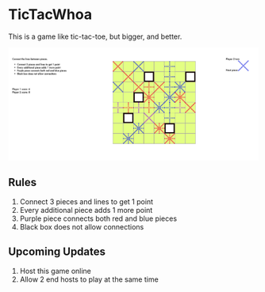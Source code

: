 # TicTacWhoa
This is a game like tic-tac-toe, but bigger, and better.

![Screenshot of game](/screenshot.png "Philadelphia's Magic Gardens")


## Rules
1. Connect 3 pieces and lines to get 1 point
2. Every additional piece adds 1 more point
3. Purple piece connects both red and blue pieces
4. Black box does not allow connections

## Upcoming Updates
1. Host this game online
2. Allow 2 end hosts to play at the same time
